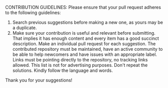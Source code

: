 CONTRIBUTION GUIDELINES:
Please ensure that your pull request adheres to the following guidelines:

1. Search previous suggestions before making a new one, as yours may be a duplicate.
2. Make sure your contribution is useful and relevant before submitting. That implies it has enough content and every item has a good succinct description.
Make an individual pull request for each suggestion.
The contributed repository must be maintained, have an active community to be able to help newcomers and have issues with an appropriate label.
Links must be pointing directly to the repository, no tracking links allowed. This list is not for advertising purposes.
Don't repeat the solutions.
Kindly follow the language and words.

Thank you for your suggestions!
